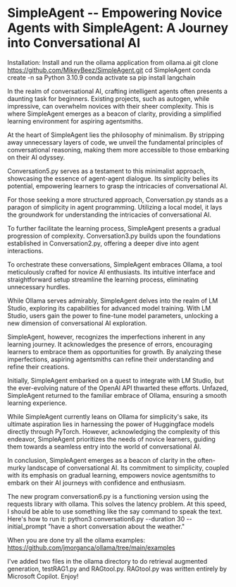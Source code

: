 # SimpleAgent -- Empowering Novice Agents with SimpleAgent: A Journey into Conversational AI

Installation:
Install and run the ollama application from ollama.ai
git clone https://github.com/MikeyBeez/SimpleAgent.git
cd SimpleAgent
conda create -n sa Python 3.10.9
conda activate sa
pip install langchain

In the realm of conversational AI, crafting intelligent agents often presents a daunting task for beginners. Existing projects, such as autogen, while impressive, can overwhelm novices with their sheer complexity. This is where SimpleAgent emerges as a beacon of clarity, providing a simplified learning environment for aspiring agentsmiths.

 At the heart of SimpleAgent lies the philosophy of minimalism. By stripping away unnecessary layers of code, we unveil the fundamental principles of conversational reasoning, making them more accessible to those embarking on their AI odyssey.

 Conversation5.py serves as a testament to this minimalist approach, showcasing the essence of agent-agent dialogue. Its simplicity belies its potential, empowering learners to grasp the intricacies of conversational AI.

 For those seeking a more structured approach, Conversation.py stands as a paragon of simplicity in agent programming. Utilizing a local model, it lays the groundwork for understanding the intricacies of conversational AI.

 To further facilitate the learning process, SimpleAgent presents a gradual progression of complexity. Conversation3.py builds upon the foundations established in Conversation2.py, offering a deeper dive into agent interactions.

 To orchestrate these conversations, SimpleAgent embraces Ollama, a tool meticulously crafted for novice AI enthusiasts. Its intuitive interface and straightforward setup streamline the learning process, eliminating unnecessary hurdles.

 While Ollama serves admirably, SimpleAgent delves into the realm of LM Studio, exploring its capabilities for advanced model training. With LM Studio, users gain the power to fine-tune model parameters, unlocking a new dimension of conversational AI exploration.

 SimpleAgent, however, recognizes the imperfections inherent in any learning journey. It acknowledges the presence of errors, encouraging learners to embrace them as opportunities for growth. By analyzing these imperfections, aspiring agentsmiths can refine their understanding and refine their creations.

 Initially, SimpleAgent embarked on a quest to integrate with LM Studio, but the ever-evolving nature of the OpenAI API thwarted these efforts. Unfazed, SimpleAgent returned to the familiar embrace of Ollama, ensuring a smooth learning experience.

 While SimpleAgent currently leans on Ollama for simplicity's sake, its ultimate aspiration lies in harnessing the power of Huggingface models directly through PyTorch. However, acknowledging the complexity of this endeavor, SimpleAgent prioritizes the needs of novice learners, guiding them towards a seamless entry into the world of conversational AI.

 In conclusion, SimpleAgent emerges as a beacon of clarity in the often-murky landscape of conversational AI. Its commitment to simplicity, coupled with its emphasis on gradual learning, empowers novice agentsmiths to embark on their AI journeys with confidence and enthusiasm.

 The new program conversation6.py is a functioning version using the requests library with ollama.  This solves the latency problem. At this speed, I should be able to use something like the say command to speak the text.   
Here's how to run it:  python3 conversation6.py --duration 30 --initial_prompt "have a short conversation about the weather."   

When you are done try all the ollama examples:  https://github.com/jmorganca/ollama/tree/main/examples

I've added two files in the ollama directory to do retrieval augmented generation, testRAG1.py and RAGtool.py.  RAGtool.py was written entirely by Microsoft Copilot.  Enjoy!
